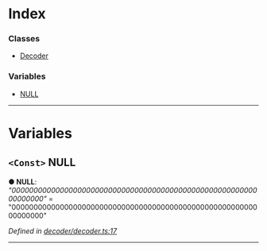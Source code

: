 

# Index

### Classes

* [Decoder](../classes/_decoder_decoder_.decoder.md)

### Variables

* [NULL](_decoder_decoder_.md#null)

---

# Variables

<a id="null"></a>

## `<Const>` NULL

**● NULL**: *"0000000000000000000000000000000000000000000000000000000000000000"* = "0000000000000000000000000000000000000000000000000000000000000000"

*Defined in [decoder/decoder.ts:17](https://github.com/paritytech/js-libs/blob/fb3abea/packages/abi/src/decoder/decoder.ts#L17)*

___

